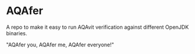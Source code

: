 # AQAfer
A repo to make it easy to run AQAvit verification against different OpenJDK binaries.  

"AQAfer you, AQAfer me, AQAfer everyone!"

